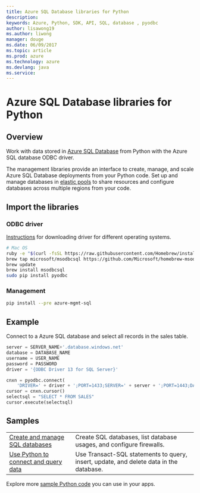 ```yaml
---
title: Azure SQL Database libraries for Python
description: 
keywords: Azure, Python, SDK, API, SQL, database , pyodbc
author: lisawong19  
ms.author: liwong
manager: douge
ms.date: 06/09/2017
ms.topic: article
ms.prod: azure
ms.technology: azure
ms.devlang: java
ms.service: 
---
```


# Azure SQL Database libraries for Python

## Overview

Work with data stored in  [Azure SQL Database](https://docs.microsoft.com/azure/sql-database/sql-database-technical-overview) from Python with the Azure SQL database ODBC driver. 

The management libraries provide an interface to create, manage, and scale Azure SQL Database deployments from your Python code. Set up and manage databases in [elastic pools](https://docs.microsoft.com/en-us/azure/sql-database/sql-database-elastic-pool) to share resources and configure databases across multiple regions from your code.

## Import the libraries

### ODBC driver 
[Instructions](https://docs.microsoft.com/azure/sql-database/sql-database-connect-query-python#install-the-python-and-database-communication-libraries) for downloading driver for different operating systems. 

```bash
# Mac OS
ruby -e "$(curl -fsSL https://raw.githubusercontent.com/Homebrew/install/master/install)"
brew tap microsoft/msodbcsql https://github.com/Microsoft/homebrew-msodbcsql-preview
brew update
brew install msodbcsql
sudo pip install pyodbc
```   

### Management

```bash
pip install --pre azure-mgmt-sql
```

## Example

Connect to a Azure SQL database and select all records in the sales table.

```python
server = SERVER_NAME+'.database.windows.net'
database = DATABASE_NAME
username = USER_NAME
password = PASSWORD
driver = '{ODBC Driver 13 for SQL Server}'

cnxn = pyodbc.connect(
    'DRIVER=' + driver + ';PORT=1433;SERVER=' + server + ';PORT=1443;DATABASE=' + database + ';UID=' + username + ';PWD=' + password)
cursor = cnxn.cursor()
selectsql = "SELECT * FROM SALES"
cursor.execute(selectsql)
```

## Samples

| ||
|---|---|
| [Create and manage SQL databases][1] | Create SQL databases, list database usages, and configure firewalls.  | 
| [Use Python to connect and query data][2] | Use Transact-SQL statements to query, insert, update, and delete data in the database. | 

[1]: https://github.com/Azure-Samples/sql-database-python-manage
[2]: https://docs.microsoft.com/azure/sql-database/sql-database-connect-query-python


Explore more [sample Python code](https://azure.microsoft.com/resources/samples/?platform=python) you can use in your apps.
